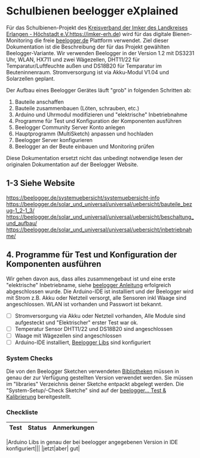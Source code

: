 # Schulbienen beelogger eXplained
Für das Schulbienen-Projekt des [Kreisverband der Imker des Landkreises Erlangen - Höchstadt e.V.](https://imker-erh.de)https://imker-erh.de) wird für das digitale Bienen-Monitoring die freie [beelogger.de](https://beelogger.de) Plattform verwendet.
Ziel dieser Dokumentation ist die Beschreibung der für das Projekt gewählten Beelogger-Variante. Wir verwenden Beelogger in der Version 1.2 mit DS3231 Uhr, WLAN, HX711  und zwei Wägezellen, DHT11/22 für Temparatur/Luftfeuchte außen und DS18B20 für Temparatur im Beuteninnenraum. Stromversorgung ist via Akku-Modul V1.04 und Solarzellen geplant.

Der Aufbau eines Beelogger Gerätes läuft "grob" in folgenden Schritten ab:
1. Bauteile anschaffen
2. Bauteile zusammenbauen (Löten, schrauben, etc.)
3. Arduino und Uhrmodul modifizieren und "elektrische" Inbetriebnahme
4. Programme für Test und Konfiguration der Komponenten ausführen
5. Beelogger Community Server Konto anlegen
6. Hauptprogramm (MultiSketch) anpassen und hochladen
7. Beelogger Server konfigurieren
8. Beelogger an der Beute einbauen und Monitoring prüfen

Diese Dokumentation ersetzt nicht das unbedingt notwendige lesen der originalen Dokumentation auf der Beelogger Website.

## 1-3 Siehe Website
https://beelogger.de/systemuebersicht/systemuebersicht-info
https://beelogger.de/solar_und_universal/universal/uebersicht/bauteile_bezug-1_2-1_3/
https://beelogger.de/solar_und_universal/universal/uebersicht/beschaltung_und_aufbau/
https://beelogger.de/solar_und_universal/universal/uebersicht/inbetriebnahme/

## 4. Programme für Test und Konfiguration der Komponenten ausführen
Wir gehen davon aus, dass alles zusammengebaut ist und eine erste "elektrische" Inbetriebname, siehe [beelogger Anleitung](https://beelogger.de/solar_und_universal/universal/uebersicht/inbetriebnahme/) erfolgreich abgeschlossen wurde. Die Arduino-IDE ist installiert und der Beelogger wird mit Strom z.B. Akku oder Netzteil versorgt, alle Sensoren inkl Waage sind angeschlossen. WLAN ist vorhanden und Passwort ist bekannt.
- [ ] Stromversorgung via Akku oder Netzteil vorhanden, Alle Module sind aufgesteckt und "Elektrischer" erster Test war ok.
- [ ] Temperatur Sensor DHT11/22 und DS18B20 sind angeschlossen
- [ ] Waage mit Wägezellen sind angeschlossen
- [ ] Arduino-IDE installiert, [Beelogger Libs](https://beelogger.de/solar_und_universal/alle_programmcodes/bibliotheken/) sind konfiguriert

### System Checks
Die von den Beelogger Sketchen verwendeten [Bibliotheken](https://beelogger.de/solar_und_universal/alle_programmcodes/bibliotheken/) müssen in genau der zur Verfügung gestellten Version verwendet werden. Sie müssen im "libraries" Verzeichnis deiner Sketche entpackt abgelegt werden.
Die "System-Setup/-Check Sketche" sind auf der [beelogger... Test & Kalibrierung](https://beelogger.de/solar_und_universal/alle_programmcodes/kalibrierung_test/) bereitgestellt.



### Checkliste
 |Test|Status|Anmerkungen|
 |---|---|---|
 
 |Arduino Libs in genau der bei beelogger angegebenen Version in IDE konfiguriert|||
 |jetzt|aber| gut|
